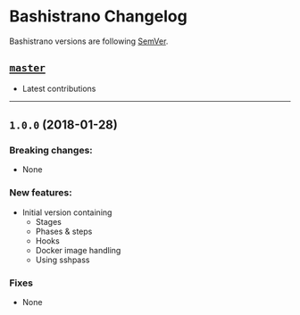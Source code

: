 # Bashistrano Changelog

Bashistrano versions are following [SemVer](http://semver.org).

## [`master`]

[`master`]: https://github.com/team-supercharge/bashistrano/compare/v1.0.0...HEAD

* Latest contributions

---

## `1.0.0` (2018-01-28)

### Breaking changes:

* None

### New features:

* Initial version containing
  - Stages
  - Phases & steps
  - Hooks
  - Docker image handling
  - Using sshpass

### Fixes

* None
